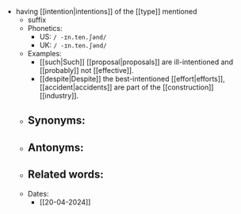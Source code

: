 - having [[intention|intentions]] of the [[type]] mentioned
	- suffix
	- Phonetics:
		- US: `/ -ɪn.ten.ʃənd/`
		- UK: `/ -ɪn.ten.ʃənd/`
	- Examples:
		- [[such|Such]] [[proposal|proposals]] are ill-intentioned and [[probably]] not [[effective]].
		- [[despite|Despite]] the best-intentioned [[effort|efforts]], [[accident|accidents]] are part of the [[construction]] [[industry]].
	- Synonyms:
		- 
	- Antonyms:
		- 
	- Related words:
		- 
	- Dates:
		- [[20-04-2024]]
